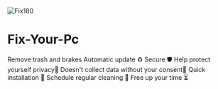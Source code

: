 ![Fix180](https://user-images.githubusercontent.com/90842334/133779314-926c9720-afbc-4764-94a1-a35ace02e325.png)

# Fix-Your-Pc
Remove trash and brakes
Automatic update ♻️
Secure 🛡️
Help protect yourself privacy👑
Doesn't collect data without your consent👾
Quick installation 🔮
Schedule regular cleaning 🧹
Free up your time ⏳
